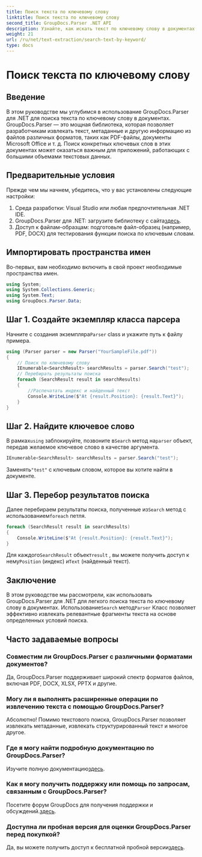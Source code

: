 ```yaml
---
title: Поиск текста по ключевому слову
linktitle: Поиск текста по ключевому слову
second_title: GroupDocs.Parser .NET API
description: Узнайте, как искать текст по ключевому слову в документах с помощью GroupDocs.Parser для .NET. Легко и эффективно извлекайте релевантный контент.
weight: 21
url: /ru/net/text-extraction/search-text-by-keyword/
type: docs
---
```

# Поиск текста по ключевому слову

## Введение
В этом руководстве мы углубимся в использование GroupDocs.Parser для .NET для поиска текста по ключевому слову в документах. GroupDocs.Parser — это мощная библиотека, которая позволяет разработчикам извлекать текст, метаданные и другую информацию из файлов различных форматов, таких как PDF-файлы, документы Microsoft Office и т. д. Поиск конкретных ключевых слов в этих документах может оказаться важным для приложений, работающих с большими объемами текстовых данных.
## Предварительные условия
Прежде чем мы начнем, убедитесь, что у вас установлены следующие настройки:
1. Среда разработки: Visual Studio или любая предпочтительная .NET IDE.
2.  GroupDocs.Parser для .NET: загрузите библиотеку с сайта[здесь](https://releases.groupdocs.com/parser/net/).
3. Доступ к файлам-образцам: подготовьте файл-образец (например, PDF, DOCX) для тестирования функции поиска по ключевым словам.

## Импортировать пространства имен
Во-первых, вам необходимо включить в свой проект необходимые пространства имен.
```csharp
using System;
using System.Collections.Generic;
using System.Text;
using GroupDocs.Parser.Data;
```
## Шаг 1. Создайте экземпляр класса парсера
 Начните с создания экземпляра`Parser` class и укажите путь к файлу примера.
```csharp
using (Parser parser = new Parser("YourSampleFile.pdf"))
{
    // Поиск по ключевому слову
    IEnumerable<SearchResult> searchResults = parser.Search("test");
    // Перебирать результаты поиска
    foreach (SearchResult result in searchResults)
    {
        //Распечатать индекс и найденный текст
        Console.WriteLine($"At {result.Position}: {result.Text}");
    }
}
```
## Шаг 2. Найдите ключевое слово
 В рамках`using` заблокируйте, позвоните в`Search` метод на`parser` объект, передав желаемое ключевое слово в качестве аргумента.
```csharp
IEnumerable<SearchResult> searchResults = parser.Search("test");
```
 Заменять`"test"` с ключевым словом, которое вы хотите найти в документе.
## Шаг 3. Перебор результатов поиска
 Далее перебираем результаты поиска, полученные из`Search` метод с использованием`foreach` петля.
```csharp
foreach (SearchResult result in searchResults)
{
    Console.WriteLine($"At {result.Position}: {result.Text}");
}
```
 Для каждого`SearchResult` объект`result` , вы можете получить доступ к нему`Position` (индекс) и`Text` (найденный текст).

## Заключение
 В этом руководстве мы рассмотрели, как использовать GroupDocs.Parser для .NET для легкого поиска текста по ключевому слову в документах. Использование`Search` метод`Parser` Класс позволяет эффективно извлекать релевантные фрагменты текста на основе определенных условий поиска.

## Часто задаваемые вопросы
### Совместим ли GroupDocs.Parser с различными форматами документов?
Да, GroupDocs.Parser поддерживает широкий спектр форматов файлов, включая PDF, DOCX, XLSX, PPTX и другие.
### Могу ли я выполнять расширенные операции по извлечению текста с помощью GroupDocs.Parser?
Абсолютно! Помимо текстового поиска, GroupDocs.Parser позволяет извлекать метаданные, извлекать структурированный текст и многое другое.
### Где я могу найти подробную документацию по GroupDocs.Parser?
Изучите полную документацию[здесь](https://tutorials.groupdocs.com/parser/net/).
### Как я могу получить поддержку или помощь по запросам, связанным с GroupDocs.Parser?
 Посетите форум GroupDocs для получения поддержки и обсуждений.[здесь](https://forum.groupdocs.com/c/parser/17).
### Доступна ли пробная версия для оценки GroupDocs.Parser перед покупкой?
 Да, вы можете получить доступ к бесплатной пробной версии[здесь](https://releases.groupdocs.com/).